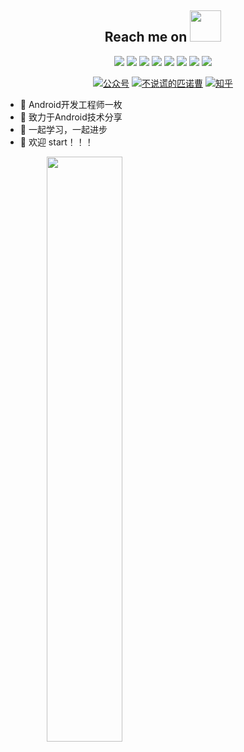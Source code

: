 
<h2 align="center">Reach me on <img src="https://media.giphy.com/media/mGcNjsfWAjY5AEZNw6/giphy.gif" width="50"></h2>

<p align="center">
<img src="https://img.shields.io/badge/-Android-black?style=flat-square&logo=Android"/>
<img src="https://img.shields.io/badge/-Java-black?style=flat-square&logo=java"/>
<img src="https://img.shields.io/badge/-Kotlin-black?style=flat-square&logo=Kotlin"/>
<img src="https://img.shields.io/badge/-Jetpack-black?style=flat-square&logo=jetpack"/>
<img src="https://img.shields.io/badge/-Gradle-black?style=flat-square&logo=gradle"/>
<img src="https://img.shields.io/badge/-Google-black?style=flat-square&logo=google"/>
<img src="https://img.shields.io/badge/-NDK-black?style=flat-square&logo=NDK"/>
<img src="https://img.shields.io/badge/-GitHub-black?style=flat-square&logo=github"/>
</p>


<p align="center">
  <a href="#公众号">
   <img src="https://img.shields.io/badge/%E5%85%AC%E4%BC%97%E5%8F%B7-Android%E5%BC%80%E5%8F%91%E9%82%A3%E7%82%B9%E4%BA%8B%E5%84%BF-brightgreen" alt="公众号"></a>
  <a href="https://juejin.cn/user/1091146685882999/posts/">
   <img src="https://img.shields.io/badge/%E6%8E%98%E9%87%91-%E4%B8%8D%E8%AF%B4%E8%B0%8E%E7%9A%84%E5%8C%B9%E8%AF%BA%E6%9B%B9-brightgreen" alt="不说谎的匹诺曹"></a>
  <a href="https://www.zhihu.com/people/wang-yilei-63">
   <img src="https://img.shields.io/badge/%E7%9F%A5%E4%B9%8E-%E4%B8%8D%E8%AF%B4%E8%B0%8E%E7%9A%84%E5%8C%B9%E8%AF%BA%E6%9B%B9-brightgreen" alt="知乎"></a>
</p>


- 🔭 Android开发工程师一枚
- 🌱 致力于Android技术分享
- 👯 一起学习，一起进步
- 🤔 欢迎 start！！！ 

<p align = "center">
<img  src="https://github-readme-stats.vercel.app/api?username=WngYilei&show_icons=true&theme=radical" width="49%" />
<img  width="49%" />
</p>


